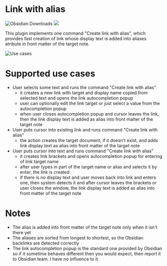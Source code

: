 # Link with alias

![Obsidian Downloads](https://img.shields.io/badge/dynamic/json?logo=obsidian&color=%23483699&label=downloads&query=%24%5B%22link-with-alias%22%5D.downloads&url=https%3A%2F%2Fraw.githubusercontent.com%2Fobsidianmd%2Fobsidian-releases%2Fmaster%2Fcommunity-plugin-stats.json&style=plastic) ![](https://img.shields.io/github/v/release/pvojtechovsky/obsidian-link-with-alias?label=Latest%20Release&style=plastic)

This plugin implements one command "Create link with alias", which provides fast creation of link whose display text is added into aliases atribute in front matter of the target note.

![Use cases](use_cases.gif "Use cases")

# Supported use cases

-   User selects some text and runs the command "Create link with alias"
    -   it creates a new link with target and display name copied from selected text and opens the link autocompletion popup
    -   user can optionally edit the link target or just select a value from the autocompletion popup
    -   when user closes autocompletion popup and cursor leaves the link, then the link display text is added as alias into front matter of the target note
-   User puts cursor into existing link and runs command "Create link with alias"
    -   the action creates the target document, if it doesn't exist, and adds link display text as alias into front matter of the target note
-   User puts cursor into text and runs command "Create link with alias"
    -   it creates link brackets and opens autocompletion popup for entering of link target name
    -   after user types in part of the target name or alias and selects it by enter, the link is created
    -   if there is no display text and user moves back into link and enters one, then system detects it and after cursor leaves the brackets or user closes the window, the link display text is added as alias into front matter of the target note

# Notes

-   The alias is added into front matter of the target note only when it isn't there yet
-   The aliases are sorted from longest to shortest, so the Obsidian backlinks are detected correctly
-   The link autocompletion popup is the standard one provided by Obsidian so if it sometime behaves different then you would expect, then report it to Obsidian team. I have no influence to it
